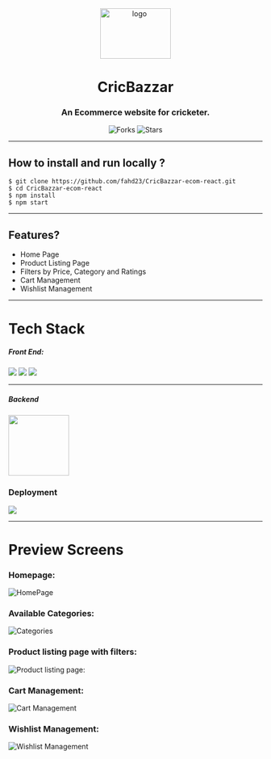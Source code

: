 <div align="center">
<img src="https://user-images.githubusercontent.com/64308102/162135511-1b4fa27c-53c1-4d9d-b65f-7ca94d6d4961.png" height="100" width="140" alt="logo"/>
  
# CricBazzar 

### An Ecommerce website for cricketer.

![Forks](https://img.shields.io/github/forks/fahd23/CricBazzar-ecom-react)
![Stars](https://img.shields.io/github/stars/fahd23/CricBazzar-ecom-react)

</div>

---

## How to install and run locally ?

```
$ git clone https://github.com/fahd23/CricBazzar-ecom-react.git
$ cd CricBazzar-ecom-react
$ npm install
$ npm start
```

---

## Features?
- Home Page
- Product Listing Page
- Filters by Price, Category and Ratings
- Cart Management
- Wishlist Management

---
# Tech Stack
 
  <h5>Front End:</h5> 
  <span>
  <img src="https://img.shields.io/badge/React-20232A?style=for-the-badge&logo=react&logoColor=61DAFB"/> 
  <img src="https://img.shields.io/badge/CSS-239120?&style=for-the-badge&logo=css3&logoColor=white"/> 
  <img style=padding:".2rem" src="https://img.shields.io/badge/React_Router-CA4245?style=for-the-badge&logo=react-router&logoColor=white"/>

---
  <h5>Backend</h5>
    <a href="https://mockbee.netlify.app/" rel="noopener" target="_blank"><img src="https://user-images.githubusercontent.com/47717492/139522047-d7c1be05-8c59-4d28-8c9e-76f94dfad25e.png" width="120" height="120" align="center"/></a>

  <h3>Deployment</h3>
    <img src="https://img.shields.io/netlify/3e5e1993-d2b7-4768-9e0b-e19e9223065c?style=for-the-badge">

---
# Preview Screens

### Homepage: 
  ![HomePage](https://user-images.githubusercontent.com/64308102/162138373-5d05d1b6-e9be-42b4-aec8-3b9285b79789.png)
  
### Available Categories:
  ![Categories](https://user-images.githubusercontent.com/64308102/162138673-df21b685-3239-4822-93e0-62b9b9039f3f.png)
  
### Product listing page with filters:
  ![Product listing page](https://user-images.githubusercontent.com/64308102/162138976-3b42ff42-0ebd-4f9a-992a-19adad49ad0a.png):

### Cart Management:
![Cart Management](https://user-images.githubusercontent.com/64308102/162139228-aca158a3-482f-4cfa-bf97-f83af98adea0.png)

### Wishlist Management:
  ![Wishlist Management](https://user-images.githubusercontent.com/64308102/162139303-e219ed39-ac7a-4b90-ac6b-024b2e5d44eb.png)
